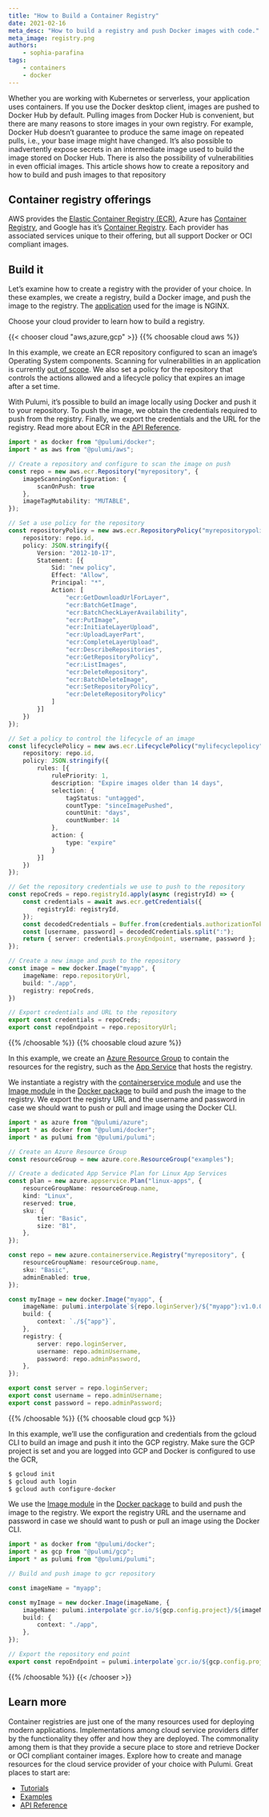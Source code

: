 ```yaml
---
title: "How to Build a Container Registry"
date: 2021-02-16
meta_desc: "How to build a registry and push Docker images with code."
meta_image: registry.png
authors:
    - sophia-parafina
tags:
    - containers
    - docker
---
```


Whether you are working with Kubernetes or serverless, your application uses containers. If you use the Docker desktop client, images are pushed to Docker Hub by default. Pulling images from Docker Hub is convenient, but there are many reasons to store images in your own registry. For example, Docker Hub doesn’t guarantee to produce the same image on repeated pulls, i.e., your base image might have changed. It’s also possible to inadvertently expose secrets in an intermediate image used to build the image stored on Docker Hub. There is also the possibility of vulnerabilities in even official images. This article shows how to create a repository and how to build and push images to that repository

<!--more-->

## Container registry offerings

AWS provides the [Elastic Container Registry (ECR)](https://aws.amazon.com/ecr/), Azure has [Container Registry](https://azure.microsoft.com/en-us/services/container-registry/), and Google has it’s [Container Registry](https://cloud.google.com/container-registry). Each provider has associated services unique to their offering, but all support Docker or OCI compliant images.

## Build it

Let’s examine how to create a registry with the provider of your choice. In these examples, we create a registry, build a Docker image, and push the image to the registry. The [application](https://github.com/pulumi/examples/tree/master/aws-ts-containers/app) used for the image is NGINX.

Choose your cloud provider to learn how to build a registry.

{{< chooser cloud "aws,azure,gcp" >}}
{{% choosable cloud aws %}}

In this example, we create an ECR repository configured to scan an image’s Operating System components. Scanning for vulnerabilities in an application is currently [out of scope](https://aws.amazon.com/blogs/containers/amazon-ecr-native-container-image-scanning/). We also set a policy for the repository that controls the actions allowed and a lifecycle policy that expires an image after a set time.

With Pulumi, it’s possible to build an image locally using Docker and push it to your repository. To push the image, we obtain the credentials required to push from the registry. Finally, we export the credentials and the URL for the registry. Read more about ECR in the [API Reference](/registry/packages/aws/api-docs/ecr/).

```typescript
import * as docker from "@pulumi/docker";
import * as aws from "@pulumi/aws";

// Create a repository and configure to scan the image on push
const repo = new aws.ecr.Repository("myrepository", {
    imageScanningConfiguration: {
        scanOnPush: true
    },
    imageTagMutability: "MUTABLE",
});

// Set a use policy for the repository
const repositoryPolicy = new aws.ecr.RepositoryPolicy("myrepositorypolicy", {
    repository: repo.id,
    policy: JSON.stringify({
        Version: "2012-10-17",
        Statement: [{
            Sid: "new policy",
            Effect: "Allow",
            Principal: "*",
            Action: [
                "ecr:GetDownloadUrlForLayer",
                "ecr:BatchGetImage",
                "ecr:BatchCheckLayerAvailability",
                "ecr:PutImage",
                "ecr:InitiateLayerUpload",
                "ecr:UploadLayerPart",
                "ecr:CompleteLayerUpload",
                "ecr:DescribeRepositories",
                "ecr:GetRepositoryPolicy",
                "ecr:ListImages",
                "ecr:DeleteRepository",
                "ecr:BatchDeleteImage",
                "ecr:SetRepositoryPolicy",
                "ecr:DeleteRepositoryPolicy"
            ]
        }]
    })
});

// Set a policy to control the lifecycle of an image
const lifecyclePolicy = new aws.ecr.LifecyclePolicy("mylifecyclepolicy", {
    repository: repo.id,
    policy: JSON.stringify({
        rules: [{
            rulePriority: 1,
            description: "Expire images older than 14 days",
            selection: {
                tagStatus: "untagged",
                countType: "sinceImagePushed",
                countUnit: "days",
                countNumber: 14
            },
            action: {
                type: "expire"
            }
        }]
    })
});

// Get the repository credentials we use to push to the repository
const repoCreds = repo.registryId.apply(async (registryId) => {
    const credentials = await aws.ecr.getCredentials({
        registryId: registryId,
    });
    const decodedCredentials = Buffer.from(credentials.authorizationToken, "base64").toString();
    const [username, password] = decodedCredentials.split(":");
    return { server: credentials.proxyEndpoint, username, password };
});

// Create a new image and push to the repository
const image = new docker.Image("myapp", {
    imageName: repo.repositoryUrl,
    build: "./app",
    registry: repoCreds,
})

// Export credentials and URL to the repository
export const credentials = repoCreds;
export const repoEndpoint = repo.repositoryUrl;
```

{{% /choosable %}}
{{% choosable cloud azure %}}

In this example, we create an [Azure Resource Group](https://docs.microsoft.com/en-us/azure/azure-resource-manager/management/manage-resource-groups-portal#what-is-a-resource-group) to contain the resources for the registry, such as the [App Service](https://docs.microsoft.com/en-us/azure/app-service/) that hosts the registry.

We instantiate a registry with the [containerservice module](/registry/packages/azure/api-docs/containerservice/) and use the [Image module](/registry/packages/docker/api-docs/image/) in the [Docker package](/registry/packages/docker/api-docs/) to build and push the image to the registry. We export the registry URL and the username and password in case we should want to push or pull and image using the Docker CLI.

```typescript
import * as azure from "@pulumi/azure";
import * as docker from "@pulumi/docker";
import * as pulumi from "@pulumi/pulumi";

// Create an Azure Resource Group
const resourceGroup = new azure.core.ResourceGroup("examples");

// Create a dedicated App Service Plan for Linux App Services
const plan = new azure.appservice.Plan("linux-apps", {
    resourceGroupName: resourceGroup.name,
    kind: "Linux",
    reserved: true,
    sku: {
        tier: "Basic",
        size: "B1",
    },
});

const repo = new azure.containerservice.Registry("myrepository", {
    resourceGroupName: resourceGroup.name,
    sku: "Basic",
    adminEnabled: true,
});

const myImage = new docker.Image("myapp", {
    imageName: pulumi.interpolate`${repo.loginServer}/${"myapp"}:v1.0.0`,
    build: {
        context: `./${"app"}`,
    },
    registry: {
        server: repo.loginServer,
        username: repo.adminUsername,
        password: repo.adminPassword,
    },
});

export const server = repo.loginServer;
export const username = repo.adminUsername;
export const password = repo.adminPassword;
```

{{% /choosable %}}
{{% choosable cloud gcp %}}

In this example, we’ll use the configuration and credentials from the gcloud CLI to build an image and push it into the GCP registry. Make sure the GCP project is set and you are logged into GCP and Docker is configured to use the GCR,

```bash
$ gcloud init
$ gcloud auth login
$ gcloud auth configure-docker
```

We use the [Image module](/registry/packages/docker/api-docs/image/) in the [Docker package](/registry/packages/docker/api-docs/) to build and push the image to the registry. We export the registry URL and the username and password in case we should want to push or pull an image using the Docker CLI.

```typescript
import * as docker from "@pulumi/docker";
import * as gcp from "@pulumi/gcp";
import * as pulumi from "@pulumi/pulumi";

// Build and push image to gcr repository

const imageName = "myapp";

const myImage = new docker.Image(imageName, {
    imageName: pulumi.interpolate`gcr.io/${gcp.config.project}/${imageName}:latest`,
    build: {
        context: "./app",
    },
});

// Export the repository end point
export const repoEndpoint = pulumi.interpolate`gcr.io/${gcp.config.project}`;
```

{{% /choosable %}}
{{< /chooser >}}

## Learn more

Container registries are just one of the many resources used for deploying modern applications. Implementations among cloud service providers differ by the functionality they offer and how they are deployed. The commonality among them is that they provide a secure place to store and retrieve Docker or OCI compliant container images. Explore how to create and manage resources for the cloud service provider of your choice with Pulumi. Great places to start are:

- [Tutorials](/registry/)
- [Examples](https://github.com/pulumi/examples)
- [API Reference](/registry)

